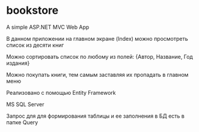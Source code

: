 # bookstore
A simple ASP.NET MVC Web App

В данном приложении на главном экране (Index) можно просмотреть список из десяти книг

Можно сортировать список по любому из полей: {Автор, Название, Год издания}

Можно покупать книги, тем самым заставляя их пропадать в главном меню

Реализовано с помощью Entity Framework

MS SQL Server

Запрос для для формирования таблицы и ее заполнения в БД есть в папке Query

